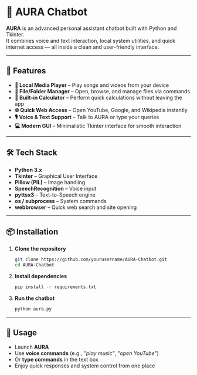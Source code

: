 # 🌟 AURA Chatbot

**AURA** is an advanced personal assistant chatbot built with Python and Tkinter.  
It combines voice and text interaction, local system utilities, and quick internet access — all inside a clean and user-friendly interface.

---

## 🚀 Features

- **🎵 Local Media Player** – Play songs and videos from your device  
- **📂 File/Folder Manager** – Open, browse, and manage files via commands  
- **🧮 Built-in Calculator** – Perform quick calculations without leaving the app  
- **🌐 Quick Web Access** – Open YouTube, Google, and Wikipedia instantly  
- **🎙 Voice & Text Support** – Talk to AURA or type your queries  
- **💻 Modern GUI** – Minimalistic Tkinter interface for smooth interaction  

---

## 🛠️ Tech Stack

- **Python 3.x**  
- **Tkinter** – Graphical User Interface  
- **Pillow (PIL)** – Image handling  
- **SpeechRecognition** – Voice input  
- **pyttsx3** – Text-to-Speech engine  
- **os / subprocess** – System commands  
- **webbrowser** – Quick web search and site opening  

---

## 📦 Installation

1. **Clone the repository**
   ```bash
   git clone https://github.com/yourusername/AURA-Chatbot.git
   cd AURA-Chatbot
   ```

2. **Install dependencies**
   ```bash
   pip install -r requirements.txt
   ```

3. **Run the chatbot**
   ```bash
   python aura.py
   ```

---

## 🎯 Usage

- Launch **AURA**  
- Use **voice commands** (e.g., *"play music"*, *"open YouTube"*)  
- Or **type commands** in the text box  
- Enjoy quick responses and system control from one place  
